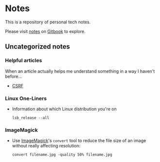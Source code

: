 # Notes

This is a repository of personal tech notes.

Please visit [notes](https://austin-e-gatlin.gitbook.io/notes/) on [Gitbook](https://www.gitbook.com/) to explore.

## Uncategorized notes

### Helpful articles

When an article actually helps me understand something in a way I haven't before...

- [CSRF](https://cheatsheetseries.owasp.org/cheatsheets/Cross-Site_Request_Forgery_Prevention_Cheat_Sheet.html#token-based-mitigation)

### Linux One-Liners

- Information about which Linux distribution you're on

  ```text
  lsb_release --all
  ```

### ImageMagick

- Use [ImageMagick](https://imagemagick.org/index.php)'s `convert` tool to reduce the file size of an image without really affecting resolution:

  ```text
  convert filename.jpg -quality 50% filename.jpg
  ```
